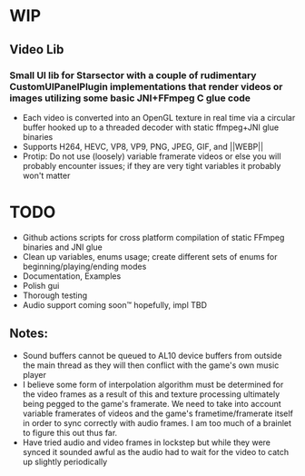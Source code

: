 # **WIP**
## Video Lib
### Small UI lib for Starsector with a couple of rudimentary CustomUIPanelPlugin implementations that render videos or images utilizing some basic JNI+FFmpeg C glue code
- Each video is converted into an OpenGL texture in real time via a circular buffer hooked up to a threaded decoder with static ffmpeg+JNI glue binaries
- Supports H264, HEVC, VP8, VP9, PNG, JPEG, GIF, and ||WEBP||
- Protip: Do not use (loosely) variable framerate videos or else you will probably encounter issues; if they are very tight variables it probably won't matter

# TODO
- Github actions scripts for cross platform compilation of static FFmpeg binaries and JNI glue
- Clean up variables, enums usage; create different sets of enums for beginning/playing/ending modes
- Documentation, Examples
- Polish gui
- Thorough testing
- Audio support coming soon™ hopefully, impl TBD

## Notes:
- Sound buffers cannot be queued to AL10 device buffers from outside the main thread as they will then conflict with the game's own music player
- I believe some form of interpolation algorithm must be determined for the video frames as a result of this and texture processing ultimately being pegged to the game's framerate. We need to take into account variable framerates of videos and the game's frametime/framerate itself in order to sync correctly with audio frames. I am too much of a brainlet to figure this out thus far.
- Have tried audio and video frames in lockstep but while they were synced it sounded awful as the audio had to wait for the video to catch up slightly periodically